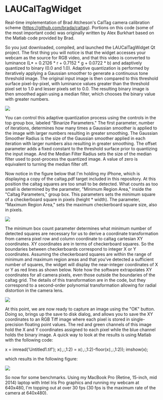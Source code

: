 # LAUCalTagWidget
Real-time implementation of Brad Atcheson's CalTag camera calibration scheme (https://github.com/brada/caltag). Portions on this code (some of the most important code) was originally written by Alex Burkhart based on the Matlab code provided by Brad.

So you just downloaded, compiled, and launched the LAUCalTagWidget Qt project.  The first thing you will notice is that the widget accesses your webcam as the source for RGB video, and that this video is converted to luminance (L* = 0.2126 * r + 0.7152 * g + 0.0722 * b) and adaptively quantized to binary (0.0 and 1.0). Adaptive quantization is performed by iteratively applying a Gaussian smoother to generate a continuous tone threshold image.  The original input image is then compared to this threshold surface pixel-by-pixel, with luminance values greater than the threshold pixel set to 1.0 and lesser pixels set to 0.0. The resulting binary image is then smoothed again using a median filter, which chooses the binary value with greater numbers. 

![](https://github.com/drhalftone/LAUCalTagWidget/blob/master/Images/LAUCalTagWidget00.tiff)

You can control this adaptive quantization process using the controls in the top group box, labeled "Binarize Parameters."  The first parameter, number of iterations, determines how many times a Gaussian smoother is applied to the image with larger numbers resulting in greater smoothing.  The Gaussian Smoother Radius is the size of the Gaussian smoother applied in each iteration with larger numbers also resulting in greater smoothing.  The offset parameter adds a fixed constant to the threshold surface prior to quantizing the input image.  And the Median Filter Radius sets the size of the median filter used to post-process the quantized image.  A value of zero is equivalent to turning the median filter off.

Now notice in the figure below that I'm holding my iPhone, which is displaying a copy of the caltag.pdf target included in this repository. At this position the caltag squares are too small to be detected.  What counts as too small is determined by the parameter, "Minimum Region Area," inside the "Caltag Parameters," group box.  This parameters sets the minimum square of a checkerboard square in pixels (height * width).  The parameter, "Maximum Region Area," sets the maximum checkerboard square size, also in pixels.

![](https://github.com/drhalftone/LAUCalTagWidget/blob/master/Images/LAUCalTagWidget01.tiff)

The minimum box count parameter determines what minimum number of detected squares are necessary for us to derive a coordinate transformation from camera pixel row and column coordinate to caltag cartesian XY coordinates.  XY coordinates are in terms of checkerboard squares.  So the boundaries between checkerboards correspond to integer X or Y coordinates. Assuming the checkerboard squares are within the range of minimum and maximum region areas and that you've detected a sufficient number of squares, the widget will display the near-integer coordinates of X or Y as red lines as shown below. Note how the software extrapolates XY coordinates for all camera pixels, even those outside the boundaries of the caltag grid.  The details of this transformation are in the code, but they correspond to a second-order polynomial transformation allowing for radial distortion in the camera lens.

![](https://github.com/drhalftone/LAUCalTagWidget/blob/master/Images/LAUCalTagWidget02.tiff)

At this point, we are now ready to capture an image using the "OK" button.  Doing so, brings up the save to disk dialog, and allows you to save the XY coordinates to an RGB Tiff image where each pixel is stored in single-precision floating point values.  The red and green channels of this image hold the X and Y coordinates assigned to each pixel while the blue channel holds the binary image.  A quick way to look at the results is using Matlab with the following code:

x = imread('Untitled1.tif');
x(:,:,1:2) = x(:,:,1:2)-floor(x(:,:,1:2));
imshow(x);

which results in the following figure:

![](https://github.com/drhalftone/LAUCalTagWidget/blob/master/Images/LAUCalTagWidget03.tiff)

So now for some benchmarks.  Using my MacBook Pro (Retine, 15-inch, mid 2014) laptop with Intel Iris Pro graphics and running my webcam at 640x480, I'm topping out at over 30 fps (30 fps is the maximum rate of the camera at 640x480).

